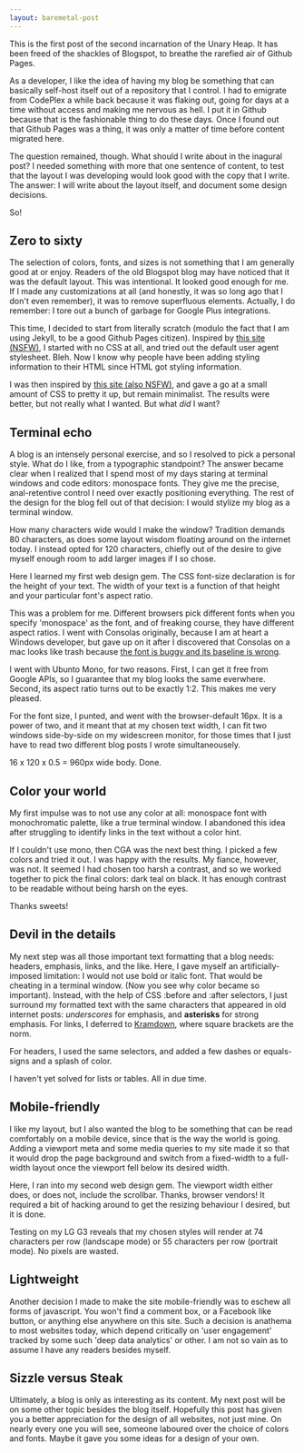 ```yaml
---
layout: baremetal-post
---
```


This is the first post of the second incarnation of the Unary Heap. It has been freed of the shackles of Blogspot, to breathe the rarefied air of Github Pages.

As a developer, I like the idea of having my blog be something that can basically self-host itself out of a repository that I control. I had to emigrate from CodePlex a while back because it was flaking out, going for days at a time without access and making me nervous as hell. I put it in Github because that is the fashionable thing to do these days. Once I found out that Github Pages was a thing, it was only a matter of time before content migrated here.

The question remained, though. What should I write about in the inagural post? I needed something with more that one sentence of content, to test that the layout I was developing would look good with the copy that I write. The answer: I will write about the layout itself, and document some design decisions.

So!

## Zero to sixty

The selection of colors, fonts, and sizes is not something that I am generally good at or enjoy. Readers of the old Blogspot blog may have noticed that it was the default layout. This was intentional. It looked good enough for me. If I made any customizations at all (and honestly, it was so long ago that I don't even remember), it was to remove superfluous elements. Actually, I do remember: I tore out a bunch of garbage for Google Plus integrations.

This time, I decided to start from literally scratch (modulo the fact that I am using Jekyll, to be a good Github Pages citizen). Inspired by [this site (NSFW)](http://motherfuckingwebsite.com), I started with no CSS at all, and tried out the default user agent stylesheet. Bleh. Now I know why people have been adding styling information to their HTML since HTML got styling information.

I was then inspired by [this site (also NSFW)](http://bettermotherfuckingwebsite.com), and gave a go at a small amount of CSS to pretty it up, but remain minimalist. The results were better, but not really what I wanted. But what *did* I want?

## Terminal echo

A blog is an intensely personal exercise, and so I resolved to pick a personal style. What do I like, from a typographic standpoint? The answer became clear when I realized that I spend most of my days staring at terminal windows and code editors: monospace fonts. They give me the precise, anal-retentive control I need over exactly positioning everything. The rest of the design for the blog fell out of that decision: I would stylize my blog as a terminal window.

How many characters wide would I make the window? Tradition demands 80 characters, as does some layout wisdom floating around on the internet today. I instead opted for 120 characters, chiefly out of the desire to give myself enough room to add larger images if I so chose.

Here I learned my first web design gem. The CSS font-size declaration is for the height of your text. The width of your text is a function of that height and your particular font's aspect ratio.

This was a problem for me. Different browsers pick different fonts when you specify 'monospace' as the font, and of freaking course, they have different aspect ratios. I went with Consolas originally, because I am at heart a Windows developer, but gave up on it after I discovered that Consolas on a mac looks like trash because [the font is buggy and its baseline is wrong](http://mbauman.net/geek/2009/03/15/minor-truetype-font-editing-on-a-mac/).

I went with Ubunto Mono, for two reasons. First, I can get it free from Google APIs, so I guarantee that my blog looks the same everwhere. Second, its aspect ratio turns out to be exactly 1:2. This makes me very pleased.

For the font size, I punted, and went with the browser-default 16px. It is a power of two, and it meant that at my chosen text width, I can fit two windows side-by-side on my widescreen monitor, for those times that I just have to read two different blog posts I wrote simultaneousely.

16 x 120 x 0.5 = 960px wide body. Done.

## Color your world

My first impulse was to not use any color at all: monospace font with monochromatic palette, like a true terminal window. I abandoned this idea after struggling to identify links in the text without a color hint.

If I couldn't use mono, then CGA was the next best thing. I picked a few colors and tried it out. I was happy with the results. My fiance, however, was not. It seemed I had chosen too harsh a contrast, and so we worked together to pick the final colors: dark teal on black. It has enough contrast to be readable without being harsh on the eyes.

Thanks sweets!

## Devil in the details

My next step was all those important text formatting that a blog needs: headers, emphasis, links, and the like. Here, I gave myself an artificially-imposed limitation: I would not use bold or italic font. That would be cheating in a terminal window. (Now you see why color became so important). Instead, with the help of CSS :before and :after selectors, I just surround my formatted text with the same characters that appeared in old internet posts: *underscores* for emphasis, and **asterisks** for strong emphasis. For links, I deferred to [Kramdown](https://kramdown.gettalong.org/), where square brackets are the norm.

For headers, I used the same selectors, and added a few dashes or equals-signs and a splash of color.

I haven't yet solved for lists or tables. All in due time.

## Mobile-friendly

I like my layout, but I also wanted the blog to be something that can be read comfortably on a mobile device, since that is the way the world is going. Adding a viewport meta and some media queries to my site made it so that it would drop the page background and switch from a fixed-width to a full-width layout once the viewport fell below its desired width.

Here, I ran into my second web design gem. The viewport width either does, or does not, include the scrollbar. Thanks, browser vendors! It required a bit of hacking around to get the resizing behaviour I desired, but it is done.

Testing on my LG G3 reveals that my chosen styles will render at 74 characters per row (landscape mode) or 55 characters per row (portrait mode). No pixels are wasted.

## Lightweight

Another decision I made to make the site mobile-friendly was to eschew all forms of javascript. You won't find a comment box, or a Facebook like button, or anything else anywhere on this site. Such a decision is anathema to most websites today, which depend critically on 'user engagement' tracked by some such 'deep data analytics' or other. I am not so vain as to assume I have any readers besides myself.

## Sizzle versus Steak

Ultimately, a blog is only as interesting as its content. My next post will be on some other topic besides the blog itself. Hopefully this post has given you a better appreciation for the design of all websites, not just mine. On nearly every one you will see, someone laboured over the choice of colors and fonts. Maybe it gave you some ideas for a design of your own.
